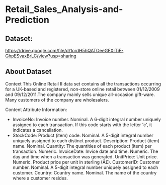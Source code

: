 # Retail_Sales_Analysis-and-Prediction

## Dataset:
https://drive.google.com/file/d/1ordH5hQATOeeGFXrTiE-GhpESvaxBrLC/view?usp=sharing

## About Dataset
Context
This Online Retail II data set contains all the transactions occurring for a UK-based and registered, non-store online retail between 01/12/2009 and 09/12/2011.The company mainly sells unique all-occasion gift-ware. Many customers of the company are wholesalers.

Content
Attribute Information:

- InvoiceNo: Invoice number. Nominal. A 6-digit integral number uniquely assigned to each transaction. If this code starts with the letter 'c', it indicates a cancellation.
- StockCode: Product (item) code. Nominal. A 5-digit integral number uniquely assigned to each distinct product.
Description: Product (item) name. Nominal.
Quantity: The quantities of each product (item) per transaction. Numeric.
InvoiceDate: Invice date and time. Numeric. The day and time when a transaction was generated.
UnitPrice: Unit price. Numeric. Product price per unit in sterling (Â£).
CustomerID: Customer number. Nominal. A 5-digit integral number uniquely assigned to each customer.
Country: Country name. Nominal. The name of the country where a customer resides.
